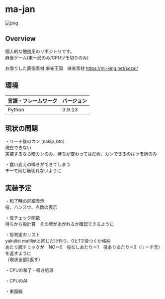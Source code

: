 # ma-jan

![png](https://github.com/)

## Overview

個人的な勉強用のリポジトリです。  
麻雀ゲーム(東一局のみ/CPUツモ切りのみ)

お借りした画像素材
麻雀王国　麻雀素材
https://mj-king.net/sozai/

## 環境

<!-- 言語、フレームワーク、ミドルウェア、インフラの一覧とバージョンを記載 -->

| 言語・フレームワーク  | バージョン |
| --------------------- | ---------- |
| Python                | 3.9.13     |

## 現状の問題
・リーチ後のカン (nakip_btn）  
現在できない  
実装するなら暗カンのみ、待ちが変わってはだめ、カンできるのはツモ牌のみ  

・食い変えの鳴きができてしまう  
チーで同じ筋切れないように  

## 実装予定

・和了時の詳細表示  
役、ハンスウ、点数の表示  

・役チェック関数  
待ちから役計算　その牌があがれるか確認できるように  

・役判定のリスト  
yakulist matilistと同じだけ作り、0と1で役つくか格納  
あたり牌チェックが　NO＝0　役なしあたり＝1　役ありあたり＝2（リーチ含）を返すように  
（現状全部2返す）  

・CPUの和了・鳴き処理

・CPUのAI

・東風戦


